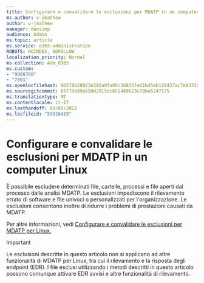 ```yaml
---
title: Configurare e convalidare le esclusioni per MDATP in un computer Linux
ms.author: v-jmathew
author: v-jmathew
manager: dansimp
audience: Admin
ms.topic: article
ms.service: o365-administration
ROBOTS: NOINDEX, NOFOLLOW
localization_priority: Normal
ms.collection: Adm_O365
ms.custom:
- "9000760"
- "7391"
ms.openlocfilehash: 96579b28923e392a0fa05c56833fed1b45eb118437ac7e8333c610ed69126f8e
ms.sourcegitcommit: b5f7da89a650d2915dc652449623c78be6247175
ms.translationtype: MT
ms.contentlocale: it-IT
ms.lasthandoff: 08/05/2021
ms.locfileid: "53916419"
---
```

# <a name="configure-and-validate-exclusions-for-mdatp-on-a-linux-machine"></a>Configurare e convalidare le esclusioni per MDATP in un computer Linux

È possibile escludere determinati file, cartelle, processi e file aperti dal processo dalle analisi MDATP. Le esclusioni impediscono il rilevamento errato di software e file univoci o personalizzati per l'organizzazione. Le esclusioni consentono inoltre di ridurre i problemi di prestazioni causati da MDATP.

Per altre informazioni, vedi [Configurare e convalidare le esclusioni per MDATP per Linux.](https://go.microsoft.com/fwlink/?linkid=2144517)

> [!IMPORTANT]
> Le esclusioni descritte in questo articolo non si applicano ad altre funzionalità di MDATP per Linux, tra cui il rilevamento e la risposta degli endpoint (EDR). I file esclusi utilizzando i metodi descritti in questo articolo possono comunque attivare EDR avvisi e altre funzionalità di rilevamento.
